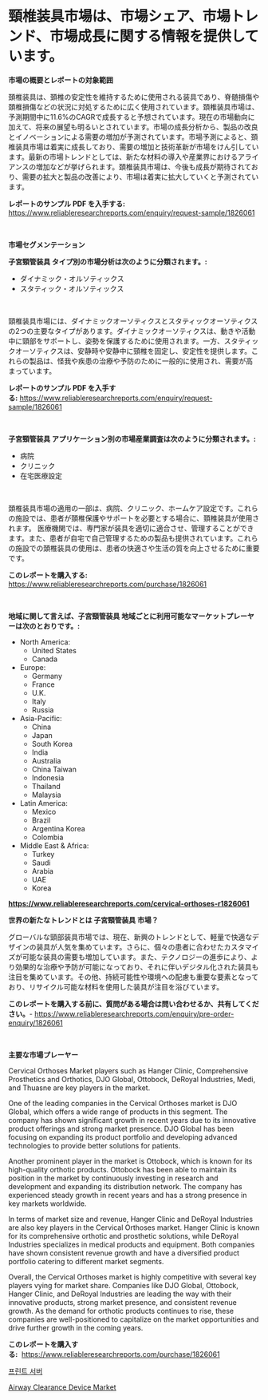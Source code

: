 <p><h1>頸椎装具市場は、市場シェア、市場トレンド、市場成長に関する情報を提供しています。</h1></p><p><strong>市場の概要とレポートの対象範囲</strong></p>
<p><p>頚椎装具は、頚椎の安定性を維持するために使用される装具であり、脊髄損傷や頚椎損傷などの状況に対処するために広く使用されています。頚椎装具市場は、予測期間中に11.6%のCAGRで成長すると予想されています。現在の市場動向に加えて、将来の展望も明るいとされています。市場の成長分析から、製品の改良とイノベーションによる需要の増加が予測されています。市場予測によると、頚椎装具市場は着実に成長しており、需要の増加と技術革新が市場をけん引しています。最新の市場トレンドとしては、新たな材料の導入や産業界におけるアライアンスの増加などが挙げられます。頚椎装具市場は、今後も成長が期待されており、需要の拡大と製品の改善により、市場は着実に拡大していくと予測されています。</p></p>
<p><strong>レポートのサンプル PDF を入手する:</strong> <a href="https://www.reliableresearchreports.com/enquiry/request-sample/1826061">https://www.reliableresearchreports.com/enquiry/request-sample/1826061</a></p>
<p>&nbsp;</p>
<p><strong>市場セグメンテーション</strong></p>
<p><strong>子宮頸管装具 タイプ別の市場分析は次のように分類されます。:</strong></p>
<p><ul><li>ダイナミック・オルソティックス</li><li>スタティック・オルソティックス</li></ul></p>
<p>&nbsp;</p>
<p><p>頸椎装具市場には、ダイナミックオーソティクスとスタティックオーソティクスの2つの主要なタイプがあります。ダイナミックオーソティクスは、動きや活動中に頸部をサポートし、姿勢を保護するために使用されます。一方、スタティックオーソティクスは、安静時や安静中に頸椎を固定し、安定性を提供します。これらの製品は、怪我や疾患の治療や予防のために一般的に使用され、需要が高まっています。</p></p>
<p><strong>レポートのサンプル PDF を入手する:</strong>&nbsp;<a href="https://www.reliableresearchreports.com/enquiry/request-sample/1826061">https://www.reliableresearchreports.com/enquiry/request-sample/1826061</a></p>
<p>&nbsp;</p>
<p><strong> 子宮頸管装具 アプリケーション別の市場産業調査は次のように分類されます。:</strong></p>
<p><ul><li>病院</li><li>クリニック</li><li>在宅医療設定</li></ul></p>
<p>&nbsp;</p>
<p><p>頚椎装具市場の適用の一部は、病院、クリニック、ホームケア設定です。これらの施設では、患者が頚椎保護やサポートを必要とする場合に、頚椎装具が使用されます。 医療機関では、専門家が装具を適切に適合させ、管理することができます。また、患者が自宅で自己管理するための製品も提供されています。これらの施設での頚椎装具の使用は、患者の快適さや生活の質を向上させるために重要です。</p></p>
<p><strong>このレポートを購入する:</strong>&nbsp; <a href="https://www.reliableresearchreports.com/purchase/1826061">https://www.reliableresearchreports.com/purchase/1826061</a></p>
<p>&nbsp;</p>
<p><strong>地域に関して言えば、子宮頸管装具 地域ごとに利用可能なマーケットプレーヤーは次のとおりです。:</strong></p>
<p><ul>
    <li>
        North America:
        <ul>
            <li>United States</li>
            <li>Canada</li>
        </ul>
    </li>
    <li>
        Europe:
        <ul>
            <li>Germany</li>
            <li>France</li>
            <li>U.K.</li>
            <li>Italy</li>
            <li>Russia</li>
        </ul>
    </li>
    <li>
        Asia-Pacific:
        <ul>
            <li>China</li>
            <li>Japan</li>
            <li>South Korea</li>
            <li>India</li>
            <li>Australia</li>
            <li>China Taiwan</li>
            <li>Indonesia</li>
            <li>Thailand</li>
            <li>Malaysia</li>
        </ul>
    </li>
    <li>
        Latin America:
        <ul>
            <li>Mexico</li>
            <li>Brazil</li>
            <li>Argentina Korea</li>
            <li>Colombia</li>
        </ul>
    </li>
    <li>
        Middle East & Africa:
        <ul>
            <li>Turkey</li>
            <li>Saudi</li>
            <li>Arabia</li>
            <li>UAE</li>
            <li>Korea</li>
        </ul>
    </li>
    </ul></p>
<p><strong><a href="https://www.reliableresearchreports.com/cervical-orthoses-r1826061">https://www.reliableresearchreports.com/cervical-orthoses-r1826061</a></strong>&nbsp;</p>
<p><strong>世界の新たなトレンドとは 子宮頸管装具 市場？</strong></p>
<p><p>グローバルな頸部装具市場では、現在、新興のトレンドとして、軽量で快適なデザインの装具が人気を集めています。さらに、個々の患者に合わせたカスタマイズが可能な装具の需要も増加しています。また、テクノロジーの進歩により、より効果的な治療や予防が可能になっており、それに伴いデジタル化された装具も注目を集めています。その他、持続可能性や環境への配慮も重要な要素となっており、リサイクル可能な材料を使用した装具が注目を浴びています。</p></p>
<p><strong>このレポートを購入する前に、質問がある場合は問い合わせるか、共有してください。</strong>- <a href="https://www.reliableresearchreports.com/enquiry/pre-order-enquiry/1826061">https://www.reliableresearchreports.com/enquiry/pre-order-enquiry/1826061</a></p>
<p>&nbsp;</p>
<p><strong>主要な市場プレーヤー</strong></p>
<p><p>Cervical Orthoses Market players such as Hanger Clinic, Comprehensive Prosthetics and Orthotics, DJO Global, Ottobock, DeRoyal Industries, Medi, and Thuasne are key players in the market.</p><p>One of the leading companies in the Cervical Orthoses market is DJO Global, which offers a wide range of products in this segment. The company has shown significant growth in recent years due to its innovative product offerings and strong market presence. DJO Global has been focusing on expanding its product portfolio and developing advanced technologies to provide better solutions for patients.</p><p>Another prominent player in the market is Ottobock, which is known for its high-quality orthotic products. Ottobock has been able to maintain its position in the market by continuously investing in research and development and expanding its distribution network. The company has experienced steady growth in recent years and has a strong presence in key markets worldwide.</p><p>In terms of market size and revenue, Hanger Clinic and DeRoyal Industries are also key players in the Cervical Orthoses market. Hanger Clinic is known for its comprehensive orthotic and prosthetic solutions, while DeRoyal Industries specializes in medical products and equipment. Both companies have shown consistent revenue growth and have a diversified product portfolio catering to different market segments.</p><p>Overall, the Cervical Orthoses market is highly competitive with several key players vying for market share. Companies like DJO Global, Ottobock, Hanger Clinic, and DeRoyal Industries are leading the way with their innovative products, strong market presence, and consistent revenue growth. As the demand for orthotic products continues to rise, these companies are well-positioned to capitalize on the market opportunities and drive further growth in the coming years.</p></p>
<p><strong>このレポートを購入する:</strong>&nbsp;&nbsp;<a href="https://www.reliableresearchreports.com/purchase/1826061">https://www.reliableresearchreports.com/purchase/1826061</a></p>
<p><p><a href="https://medium.com/@davionolson1/%ED%94%84%EB%A6%B0%ED%8A%B8-%EC%84%9C%EB%B2%84-%EC%8B%9C%EC%9E%A5%EC%9D%98-%ED%86%B5%EC%B0%B0-%EC%8B%9C%EC%9E%A5-%EB%8F%99%ED%96%A5-%EC%84%B1%EC%9E%A5-2024%EB%85%84%EB%B6%80%ED%84%B0-2031%EB%85%84%EA%B9%8C%EC%A7%80-%EC%98%88%EC%83%81%EB%90%98%EB%8A%94-%EC%98%88%EC%B8%A1-print-server-market-insight-%EC%8B%9C%EC%9E%A5-%EB%8F%99%ED%96%A5-%EC%84%B1%EC%9E%A5-2024%EB%B6%80%ED%84%B0-c81da64fe330">프린트 서버</a></p><p><a href="https://circular-yam-9b9.notion.site/Airway-Clearance-Device-Market-Share-Evolution-and-Market-Growth-Trends-2024-2031-08953a7dac4348b38f66b8bf6dc4bf72">Airway Clearance Device Market</a></p></p>